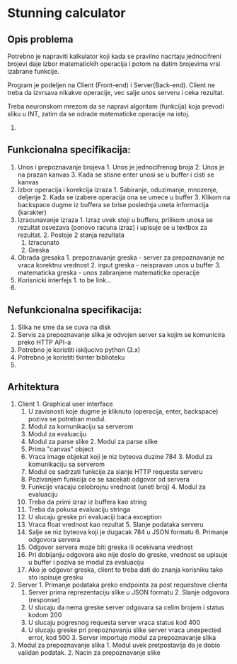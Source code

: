 # Stunning calculator

## Opis problema

Potrebno je napraviti kalkulator koji kada se pravilno nacrtaju jednocifreni brojevi daje izbor matematickih operacija i potom na datim brojevima vrsi izabrane funkcije.

Program je podeljen na Client (Front-end) i Server(Back-end). Client ne treba da izvrsava nikakve operacije, vec salje unos serveru i ceka rezultat.

Treba neuronskom mrezom da se napravi algoritam (funkcija) koja prevodi sliku u INT, zatim da se odrade matematicke operacije na istoj.

1.
## Funkcionalna specifikacija:

  1. Unos i prepoznavanje brojeva
    1. Unos je jednocifrenog broja
    2. Unos je na prazan kanvas
    3. Kada se stisne enter unosi se u buffer i cisti se kanvas
  2. Izbor operacija i korekcija izraza
    1. Sabiranje, oduzimanje, mnozenje, deljenje
    2. Kada se izabere operacija ona se umece u buffer
    3. Klikom na backspace dugme iz buffera se brise poslednja uneta informacija (karakter)
  3. Izracunavanje izraza
    1. Izraz uvek stoji u bufferu, prilikom unosa se rezultat osvezava (ponovo racuna izraz) i upisuje se u textbox za rezultat.
    2. Postoje 2 stanja rezultata
      1. Izracunato
      2. Greska
  4. Obrada gresaka
    1. prepoznavanje greska - server za prepoznavanje ne vraca korektnu vrednost
    2. input greska - neispravan unos u buffer
    3. matematicka greska - unos zabranjene matematicke operacije
  5. Korisnicki interfejs
    1. to be link...
2.
## Nefunkcionalna specifikacija:

  1. Slika ne sme da se cuva na disk
  2. Servis za prepoznavanje slika je odvojen server sa kojim se komunicira preko HTTP API-a
  3. Potrebno je koristiti iskljucivo python (3.x)
  4. Potrebno je koristiti tkinter biblioteku
3.
## Arhitektura

  1. Client
    1. Graphical user interface
      1. U zavisnosti koje dugme je kliknuto (operacija, enter, backspace) poziva se potreban modul.
      2. Modul za komunikaciju sa serverom
      3. Modul za evaluaciju
      4. Modul za parse slike
    2. Modul za parse slike
      1. Prima &quot;canvas&quot; object
      2. Vraca image objekat koji je niz byteova duzine 784
    3. Modul za komunikaciju sa serverom
      1. Modul ce sadrzati funkcije za slanje HTTP requesta serveru
      2. Pozivanjem funkcija ce se sacekati odgovor od servera
      3. Funkcije vracaju celobrojnu vrednost (uneti broj)
    4. Modul za evaluaciju
      1. Treba da primi izraz iz buffera kao string
      2. Treba da pokusa evaluaciju stringa
      3. U slucaju greske pri evaluaciji baca exception
      4. Vraca float vrednost kao rezultat
    5. Slanje podataka serveru
      1. Salje se niz byteova koji je dugacak 784 u JSON formatu
    6. Primanje odgovora servera
      1. Odgovor servera moze biti greska ili ocekivana vrednost
      2. Pri dobijanju odgovora ako nije doslo do greske, vrednost se upisuje u buffer i poziva se modul za evaluaciju
      3. Ako je odgovor greska, client to treba dati do znanja korisniku tako sto ispisuje gresku
  2. Server
    1. Primanje podataka preko endpointa za post requestove clienta
      1. Server prima reprezentaciju slike u JSON formatu
    2. Slanje odgovora (response)
      1. U slucaju da nema greske server odgovara sa celim brojem i status kodom 200
      2. U slucaju pogresnog requesta server vraca status kod 400
      3. U slucaju greske pri prepoznavanju slike server vraca unexpected error, kod 500
    3. Server importuje modul za prepoznavanje slika
  3. Modul za prepoznavanje slika
    1. Modul uvek pretpostavlja da je dobio validan podatak.
    2. Nacin za prepoznavanje slike